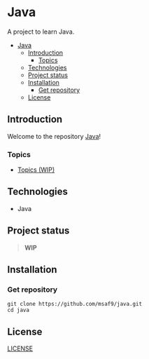 # Java
A project to learn Java.

- [Java](#java)
  - [Introduction](#introduction)
    - [Topics](#topics)
  - [Technologies](#technologies)
  - [Project status](#project-status)
  - [Installation](#installation)
    - [Get repository](#get-repository)
  - [License](#license)

## Introduction
Welcome to the repository [Java](https://github.com/msaf9/Java)! 

### Topics
- [Topics (WIP)](TOPICS.md)

## Technologies
- Java

## Project status
> **WIP**

## Installation
### Get repository
```git
git clone https://github.com/msaf9/java.git
cd java
```

## License
[LICENSE](LICENSE)
